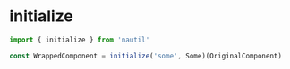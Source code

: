 # initialize

```js
import { initialize } from 'nautil'

const WrappedComponent = initialize('some', Some)(OriginalComponent)
```